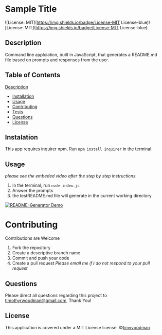# Sample Title

![License: MIT](https://img.shields.io/badge/License-MIT License-blue)![License: MIT](https://img.shields.io/badge/License-MIT License-blue)

## Description

Command line applciation, built in JavaScript, that generates a README.md file based on prompts and responses from the user.

## Table of Contents

[Description](#Description)

- [Installation](#Installation)
- [Usage](#Usage)
- [Contributing](#Contributing)
- [Tests](#Tests)
- [Questions](#Questions)
- [License](#License)

## Instalation

This app requires inquirer npm. Run `npm install inquirer` in the terminal

## Usage

_please see the embeded video after the step by step instructions._

1. In the terminal, run `node index.js`
2. Answer the prompts
3. the testREADME.md file will generate in the current working directory

[![README-Generator Demo](doc/screenshot_youtube.PNG)](https://www.youtube.com/watch?v=PvroKrj2KuQ "Click to watch on YouTube")

# Contributing

Contributions are Welcome

1. Fork the repository
2. Create a descriptive branch name
3. Commit and push your code
4. Create a pull request
   _Please email me if I do not respond to your pull request_

## Questions

Please direct all questions regarding this project to timothyrwoodman@gmail.com, Thank You!

## License

This application is covered under a MIT License license.
©[timvvoodman](https://github.com/undefined)
